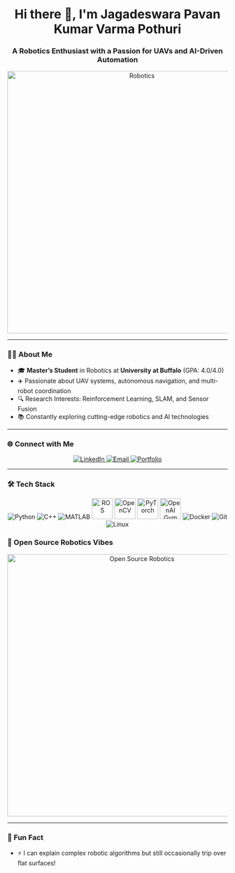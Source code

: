 <h1 align="center">Hi there 👋, I'm Jagadeswara Pavan Kumar Varma Pothuri</h1>
<h3 align="center">A Robotics Enthusiast with a Passion for UAVs and AI-Driven Automation</h3>

<p align="center">
  <img src="https://i.giphy.com/media/v1.Y2lkPTc5MGI3NjExaTNiMmtwMmw3ZmV0eGlqdTBrY2l4aWpwemJ5YjJvMG43djUwYTh5aCZlcD12MV9pbnRlcm5hbF9naWZfYnlfaWQmY3Q9Zw/RbDKaczqWovIugyJmW/giphy.gif" alt="Robotics" width="600"/>
</p>

---

### 👨‍🎓 About Me
- 🎓 **Master’s Student** in Robotics at **University at Buffalo** (GPA: 4.0/4.0)  
- ✈️ Passionate about UAV systems, autonomous navigation, and multi-robot coordination  
- 🔍 Research Interests: Reinforcement Learning, SLAM, and Sensor Fusion  
- 📚 Constantly exploring cutting-edge robotics and AI technologies  

---

### 🌐 Connect with Me
<p align="center">
  <a href="https://linkedin.com/in/pjpkvarma" target="_blank">
    <img src="https://img.icons8.com/color/48/000000/linkedin.png" alt="LinkedIn"/>
  </a>
  <a href="mailto:jpkvarmapothuri@gmail.com">
    <img src="https://img.icons8.com/color/48/000000/gmail-new.png" alt="Email"/>
  </a>
  <a href="https://www.buffalo.edu/~jagadesw" target="_blank">
    <img src="https://img.icons8.com/external-flaticons-lineal-color-flat-icons/48/000000/external-portfolio-resume-flaticons-lineal-color-flat-icons.png" alt="Portfolio"/>
  </a>
</p>

---

### 🛠️ Tech Stack
<p align="center">
  <!-- Python -->
  <img src="https://img.icons8.com/color/48/000000/python.png" alt="Python"/>
  <!-- C++ -->
  <img src="https://img.icons8.com/color/48/000000/c-plus-plus-logo.png" alt="C++"/>
  <!-- MATLAB -->
  <img src="https://img.icons8.com/color/48/000000/matlab.png" alt="MATLAB"/>
  <!-- ROS -->
  <img src="https://upload.wikimedia.org/wikipedia/commons/b/bb/Robot_Operating_System_logo.svg" alt="ROS" width="48" height="48"/>
  <!-- OpenCV -->
  <img src="https://upload.wikimedia.org/wikipedia/commons/3/32/OpenCV_logo_with_text_svg_version.svg" alt="OpenCV" width="48" height="48"/>
  <!-- PyTorch -->
  <img src="https://upload.wikimedia.org/wikipedia/commons/1/10/PyTorch_logo_icon.svg" alt="PyTorch" width="48" height="48"/>
  <!-- Stable Baselines/OpenAI Gym -->
  <img src="https://gymnasium.farama.org/_static/images/gymnasium/Gymnasium.svg" alt="OpenAI Gym" width="48" height="48"/>
  <!-- Docker -->
  <img src="https://img.icons8.com/fluency/48/000000/docker.png" alt="Docker"/>
  <!-- Git -->
  <img src="https://img.icons8.com/color/48/000000/git.png" alt="Git"/>
  <!-- Linux -->
  <img src="https://img.icons8.com/color/48/000000/linux.png" alt="Linux"/>
</p>




### 🚀 Open Source Robotics Vibes
<p align="center">
  <img src="https://media.giphy.com/media/Vbtc9VG51NtzT1Qnv1/giphy.gif" alt="Open Source Robotics" width="600"/>
</p>

---

### 🌟 Fun Fact
- ⚡ I can explain complex robotic algorithms but still occasionally trip over flat surfaces!
